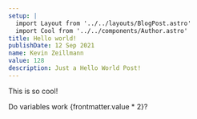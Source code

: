 ```yaml
---
setup: |
  import Layout from '../../layouts/BlogPost.astro'
  import Cool from '../../components/Author.astro'
title: Hello world!
publishDate: 12 Sep 2021
name: Kevin Zeillmann
value: 128
description: Just a Hello World Post!
---
```


<Cool name={frontmatter.name} href="https://twitter.com/n_moore" client:load />

This is so cool!

Do variables work {frontmatter.value * 2}?
